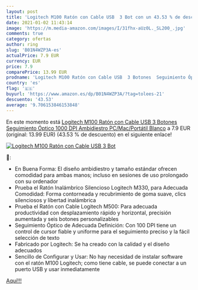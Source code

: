 ```yaml
---
layout: post
title: 'Logitech M100 Ratón con Cable USB  3 Bot con un 43.53 % de descuento'
date: 2021-01-02 11:43:14
image: 'https://m.media-amazon.com/images/I/31fhx-aUz0L._SL200_.jpg'
comments: true
category: ofertas
author: ring
slug: 'B01N4WZP3A-es'
actualPrice: 7.9 EUR
currency: EUR
price: 7.9
comparePrice: 13.99 EUR
prodname: 'Logitech M100 Ratón con Cable USB  3 Botones  Seguimiento Óptico 1000 DPI  Ambidiestro  PC/Mac/Portátil   Blanco'
country: 'es'
flag: '🇪🇸'
buyurl: 'https://www.amazon.es/dp/B01N4WZP3A/?tag=tolees-21'
descuento: '43.53'
average: '9.706153846153848'
---
```


En este momento está [Logitech M100 Ratón con Cable USB  3 Botones  Seguimiento Óptico 1000 DPI  Ambidiestro  PC/Mac/Portátil   Blanco](https://www.amazon.es/dp/B01N4WZP3A/?tag=tolees-21) a 7.9 EUR (original: 13.99 EUR) (43.53 %  de descuento) en el siguiente enlace!

[![Logitech M100 Ratón con Cable USB  3 Bot](https://m.media-amazon.com/images/I/31fhx-aUz0L._SL200_.jpg)](https://www.amazon.es/dp/B01N4WZP3A/?tag=tolees-21)

🔎:

- En Buena Forma: El diseño ambidiestro y tamaño estándar ofrecen comodidad para ambas manos; incluso en sesiones de uso prolongado con su ordenador
- Prueba el Ratón Inalámbrico Silencioso Logitech M330, para Adecuada Comodidad: Forma contorneada y recubrimiento de goma suave, clics silenciosos y libertad inalámbrica
- Prueba el Ratón con Cable Logitech M500: Para adecuada productividad con desplazamiento rápido y horizontal, precisión aumentada y seis botones personalizables
- Seguimiento Óptico de Adecuada Definición: Con 100 DPI tiene un control de cursor fiable y uniforme para el seguimiento preciso y la fácil selección de texto
- Fabricado por Logitech: Se ha creado con la calidad y el diseño adecuados
- Sencillo de Configurar y Usar: No hay necesidad de instalar software con el ratón M100 Logitech; como tiene cable, se puede conectar a un puerto USB y usar inmediatamente

[Aquí!!!](https://www.amazon.es/dp/B01N4WZP3A/?tag=tolees-21)
